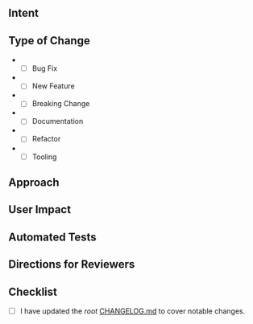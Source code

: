 <!-- Provide a general summary of your changes in the title. -->
<!-- Examples: Updates pull request template -->

## Intent

<!-- Describe what problem you are addressing in this pull request. -->
<!-- If this change is associated with an open issue, please link to it here. -->
<!-- Example: "Resolves #24" -->
<!-- See https://docs.github.com/en/issues/tracking-your-work-with-issues/linking-a-pull-request-to-an-issue -->

## Type of Change

<!-- What types of changes does your code introduce? Put an `x` in all the boxes that apply. -->
<!-- If you check more than one box, you may need to refactor this change into separate pull requests -->

- - [ ] Bug Fix <!-- A change which fixes an existing issue -->
- - [ ] New Feature <!-- A change which adds additional functionality -->
- - [ ] Breaking Change <!-- A breaking change which causes existing functionality to change -->
- - [ ] Documentation <!-- User or developer documentation -->
- - [ ] Refactor <!-- Code restructuring -->
- - [ ] Tooling <!-- Build, CI, or release scripts and configuration -->

## Approach

<!-- Describe how you solved this problem and any trade-offs you encountered. -->
<!-- Link any additional documentation associated with this change here -->

## User Impact

<!-- Describe how this change will affect users. -->
<!-- Specifically changes to the flow and trade-offs we are making. -->

## Automated Tests

<!-- Describe the automated tests associated with this change. -->
<!-- If automated tests are not included in this change, please state why. -->

## Directions for Reviewers

<!-- Provide steps for reviewers to validate this change manually. -->

## Checklist

<!--- Go over all the following points, and put an `x` in all the boxes that apply: -->
<!--- If you need clarification on any of these, feel free to ask. We're here to help! -->

- [ ] I have updated the _root_ [CHANGELOG.md](../CHANGELOG.md) to cover notable changes.
